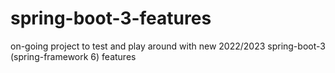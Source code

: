 # spring-boot-3-features

on-going project to test and play around with new 2022/2023 spring-boot-3 (spring-framework 6) features
